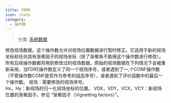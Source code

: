 ```yaml
---
title: FDMO
icon: state
category:
  - 操作数
---
```


> 分类: [系统数据](/hb/operands/130/870/  "Zemax 操作数 系统数据")

修改视场数据。这个操作数允许对视场位置数据进行暂时修正。它适用于新的视场坐标和任何具有渐晕因子的视场坐标（除了渐晕角不能用这个操作数进行修改）。所有后续操作数都将用到修改过的视场数据。原始的视场数据在下列情况下会被重新采用，当FDRE操作数定义了同一个视场序号，或者遇到了一,个CONF操作数（不管操作数CONF是否作为参考的组态序号），或者遇到了评价函数中的最后一个操作数。 
视场：需要修改的视场序号。  
Hx，Hy：新视场的归一化视场坐标的位置。 
VDX，VDY，VCX，VCY：新视场位置的渐晕因子。参见 “渐晕因子（Vignetting factors）”。